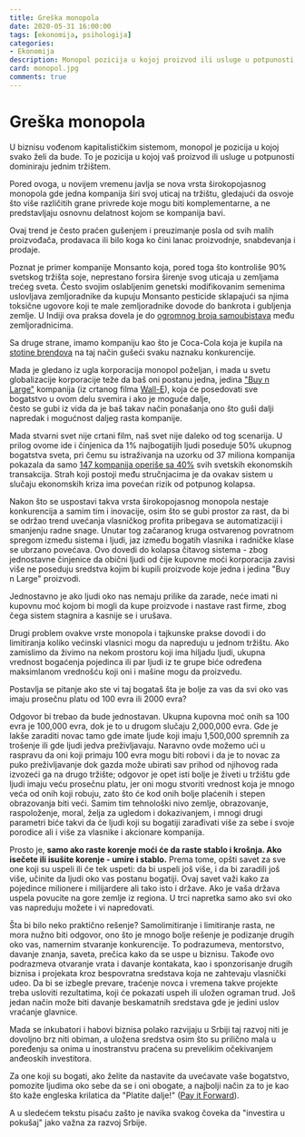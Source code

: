 ```yaml
---
title: Greška monopola
date: 2020-05-31 16:00:00
tags: [ekonomija, psihologija]
categories:
- Ekonomija 
description: Monopol pozicija u kojoj proizvod ili usluge u potpunosti dominiraju jednim tržištem, ima ugrađenu grešku koja...
card: monopol.jpg
comments: true
---
```


<style>
    .img-mb-14 { margin-bottom: 14px; }
</style>

# Greška monopola

U biznisu vođenom kapitalističkim sistemom, monopol je pozicija u kojoj svako želi da bude. To je pozicija u kojoj vaš proizvod ili usluge u potpunosti dominiraju jednim tržištem.

Pored ovoga, u novijem vremenu javlja se nova vrsta širokopojasnog monopola gde jedna kompanija širi svoj uticaj na tržištu, gledajući da osvoje što više različitih grane privrede koje mogu biti komplementarne, a ne predstavljaju osnovnu delatnost kojom se kompanija bavi.  

Ovaj trend je često praćen gušenjem i preuzimanje posla od svih malih proizvođača, prodavaca ili bilo koga ko čini lanac proizvodnje, snabdevanja i prodaje.

Poznat je primer kompanije Monsanto koja, pored toga što kontroliše 90% svetskog tržišta soje, neprestano forsira širenje svog uticaja u zemljama trećeg sveta. Često svojim oslabljenim genetski modifikovanim semenima uslovljava zemljoradnike da kupuju Monsanto pesticide sklapajući sa njima toksične ugovore koji te male zemljoradnike dovode do bankrota i gubljenja zemlje. U Indiji ova praksa dovela je do [ogromnog broja samoubistava](https://www.youtube.com/watch?v=PoXTzhfpDQw) među zemljoradnicima. 

Sa druge strane, imamo kompaniju kao što je Coca-Cola koja je kupila na [stotine brendova](https://en.wikipedia.org/wiki/List_of_Coca-Cola_brands) na taj način gušeći svaku naznaku konkurencije. 

Mada je gledano iz ugla korporacija monopol poželjan, i mada u svetu globalizacije korporacije teže da baš oni postanu jedna, jedina ["Buy n Large"](https://pixar.fandom.com/wiki/Buy_n_Large) kompanija (iz crtanog filma [Wall-E](https://en.wikipedia.org/wiki/WALL-E)), koja će posedovati sve bogatstvo u ovom delu svemira i ako je moguće dalje,   
često se gubi iz vida da je baš takav način ponašanja ono što guši dalji napredak i mogućnost daljeg rasta kompanije.

Mada stvarni svet nije crtani film, naš svet nije daleko od tog scenarija. U prilog ovome ide i činjenica da 1% najbogatijih ljudi poseduje 50% ukupnog bogatstva sveta, pri čemu su istraživanja na uzorku od 37 miliona kompanija pokazala da samo [147 kompanija operiše sa 40%](https://www.dailymail.co.uk/sciencetech/article-2051008/Does-super-corporation-run-global-economy.html) svih svetskih ekonomskih transakcija. Strah koji postoji među stručnjacima je da ovakav sistem u slučaju ekonomskih kriza ima povećan rizik od potpunog kolapsa. 

Nakon što se uspostavi takva vrsta širokopojasnog monopola nestaje konkurencija a samim tim i inovacije, osim što se gubi prostor za rast, da bi se održao trend uvećanja vlasničkog profita pribegava se automatizaciji i smanjenju radne snage. Unutar tog začaranog kruga ostvarenog povratnom spregom između sistema i ljudi, jaz između bogatih vlasnika i radničke klase se ubrzano povećava. Ovo dovedi do kolapsa čitavog sistema - zbog jednostavne činjenice da obični ljudi od čije kupovne moći korporacija zavisi više ne poseduju sredstva kojim bi kupili proizvode koje jedna i jedina "Buy n Large" proizvodi.   

Jednostavno je ako ljudi oko nas nemaju prilike da zarade, neće imati ni kupovnu moć kojom bi mogli da kupe proizvode i nastave rast firme, zbog čega sistem stagnira a kasnije se i urušava.

Drugi problem ovakve vrste monopola i tajkunske prakse dovodi i do limitiranja koliko većinski vlasnici mogu da napreduju u jednom tržištu.
Ako zamislimo da živimo na nekom prostoru koji ima hiljadu ljudi, ukupna vrednost bogaćenja pojedinca ili par ljudi iz te grupe biće određena maksimlanom vrednošću koji oni i mašine mogu da proizvedu. 

Postavlja se pitanje ako ste vi taj bogataš šta je bolje za vas da svi oko vas imaju prosečnu platu od 100 evra ili 2000 evra?

Odgovor bi trebao da bude jednostavan. Ukupna kupovna moć onih sa 100 evra je 100,000 evra, dok je to u drugom slučaju 2,000,000 evra. Gde je lakše zaraditi novac tamo gde imate ljude koji imaju 1,500,000 spremnih za trošenje ili gde ljudi jedva preživljavaju. Naravno ovde možemo ući u raspravu da oni koji primaju 100 evra mogu biti robovi i da je to novac za puko preživljavanje dok gazda može ubirati sav prihod od njihovog rada izvozeći ga na drugo tržište; odgovor je opet isti bolje je živeti u tržištu gde ljudi imaju veću prosečnu platu, jer oni mogu stvoriti vrednost koja je mnogo veća od onih koji robuju, zato što će kod onih bolje plaćenih i stepen obrazovanja biti veći. Samim tim tehnološki nivo zemlje, obrazovanje, raspoloženje, moral, želja za ugledom i dokazivanjem, i mnogi drugi parametri biće takvi da će ljudi koji su bogatiji zarađivati više za sebe i svoje porodice ali i više za vlasnike i akcionare kompanija.  

Prosto je, **samo ako raste korenje moći će da raste stablo i krošnja. Ako isečete ili isušite korenje - umire i stablo.**
Prema tome, opšti savet za sve one koji su uspeli ili će tek uspeti: da bi uspeli još više, i da bi zaradili još više, učinite da ljudi oko vas postanu bogatiji. Ovaj savet važi kako za pojedince milionere i milijardere ali tako isto i države. Ako je vaša država uspela povucite na gore zemlje iz regiona. U trci napretka samo ako svi oko vas napreduju možete i vi napredovati. 

Šta bi bilo neko praktično rešenje?
Samolimitiranje i limitiranje rasta, ne mora nužno biti odgovor, ono što je mnogo bolje rešenje je podizanje drugih oko vas, namernim stvaranje konkurencije. 
To podrazumeva, mentorstvo, davanje znanja, saveta, prečica kako da se uspe u biznisu. Takođe ovo podrazmeva otvaranje vrata i davanje kontakata, kao i sponzorisanje drugih biznisa i projekata kroz bespovratna sredstava koja ne zahtevaju vlasnički udeo. Da bi se izbegle prevare, traćenje novca i vremena takve projekte treba usloviti rezultatima, koji će pokazati uspeh ili uložen ograman trud. Još jedan način može biti davanje beskamatnih sredstava gde je jedini uslov vraćanje glavnice.

Mada se inkubatori i habovi biznisa polako razvijaju u Srbiji taj razvoj niti je dovoljno brz niti obiman, a uložena sredstva osim što su prilično mala u poređenju sa onima u inostranstvu praćena su prevelikim očekivanjem anđeoskih investitora.

Za one koji su bogati, ako želite da nastavite da uvećavate vaše bogatstvo, pomozite ljudima oko sebe da se i oni obogate, a najbolji način za to je kao što kaže engleska krilatica da "Platite dalje!" ([Pay it Forward](https://en.wikipedia.org/wiki/Pay_It_Forward_(film))).

A u sledećem tekstu pisaću zašto je navika svakog čoveka da "investira u pokušaj" jako važna za razvoj Srbije. 
